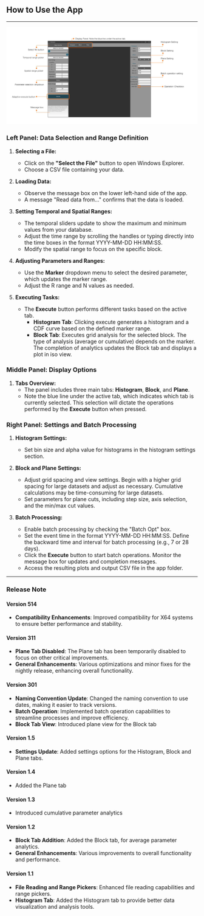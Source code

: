 
## How to Use the App
---

![alt text](manual.PNG)

### Left Panel: Data Selection and Range Definition

1. **Selecting a File:**
   - Click on the **"Select the File"** button to open Windows Explorer.
   - Choose a CSV file containing your data.

2. **Loading Data:**
   - Observe the message box on the lower left-hand side of the app.
   - A message "Read data from..." confirms that the data is loaded.

3. **Setting Temporal and Spatial Ranges:**
   - The temporal sliders update to show the maximum and minimum values from your database.
   - Adjust the time range by scrolling the handles or typing directly into the time boxes in the format YYYY-MM-DD HH:MM:SS.
   - Modify the spatial range to focus on the specific block.

4. **Adjusting Parameters and Ranges:**
   - Use the **Marker** dropdown menu to select the desired parameter, which updates the marker range.
   - Adjust the R range and N values as needed.

5. **Executing Tasks:**
   - The **Execute** button performs different tasks based on the active tab.
     - **Histogram Tab**: Clicking execute generates a histogram and a CDF curve based on the defined marker range.
     - **Block Tab**: Executes grid analysis for the selected block. The type of analysis (average or cumulative) depends on the marker. The completion of analytics updates the Block tab and displays a plot in iso view.

### Middle Panel: Display Options


1. **Tabs Overview:**
   - The panel includes three main tabs: **Histogram**, **Block**, and **Plane**. 
   - Note the blue line under the active tab, which indicates which tab is currently selected. This selection will dictate the operations performed by the **Execute** button when pressed.

### Right Panel: Settings and Batch Processing

1. **Histogram Settings:**
   - Set bin size and alpha value for histograms in the histogram settings section.

2. **Block and Plane Settings:**
   - Adjust grid spacing and view settings. Begin with a higher grid spacing for large datasets and adjust as necessary. Cumulative calculations may be time-consuming for large datasets.
   - Set parameters for plane cuts, including step size, axis selection, and the min/max cut values. 

3. **Batch Processing:**

   - Enable batch processing by checking the "Batch Opt" box.
   - Set the event time in the format YYYY-MM-DD HH:MM:SS. Define the backward time and interval for batch processing (e.g., 7 or 28 days).
   - Click the **Execute** button to start batch operations. Monitor the message box for updates and completion messages.
   - Access the resulting plots and output CSV file in the app folder.
---
### Release Note  

#### Version 514
- **Compatibility Enhancements**: Improved compatibility for X64 systems to ensure better performance and stability.

#### Version 311
- **Plane Tab Disabled**: The Plane tab has been temporarily disabled to focus on other critical improvements.
- **General Enhancements**: Various optimizations and minor fixes for the nightly release, enhancing overall functionality.

#### Version 301
- **Naming Convention Update**: Changed the naming convention to use dates, making it easier to track versions.
- **Batch Operation**: Implemented batch operation capabilities to streamline processes and improve efficiency.
- **Block Tab View**: Introduced plane view for the Block tab

#### Version 1.5
- **Settings Update**: Added settings options for the Histogram, Block and Plane tabs.

#### Version 1.4
- Added the Plane tab

#### Version 1.3
- Introduced cumulative parameter analytics

#### Version 1.2
- **Block Tab Addition**: Added the Block tab, for average parameter analytics.
- **General Enhancements**: Various improvements to overall functionality and performance.

#### Version 1.1
- **File Reading and Range Pickers**: Enhanced file reading capabilities and range pickers.
- **Histogram Tab**: Added the Histogram tab to provide better data visualization and analysis tools.
